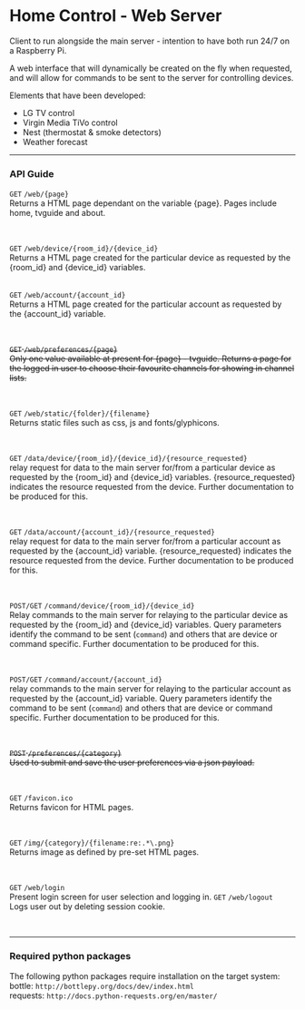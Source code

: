 # Home Control - Web Server

Client to run alongside the main server - intention to have both run 24/7 on a Raspberry Pi.

A web interface  that will dynamically be created on the fly when requested, and will allow for commands to be sent to the server for controlling devices.

Elements that have been developed:
- LG TV control
- Virgin Media TiVo control
- Nest (thermostat & smoke detectors)
- Weather forecast

<hr>
<h3>API Guide</h3>
<p>
<code>GET</code> <code>/web/{page}</code>
<br>Returns a HTML page dependant on the variable {page}. Pages include home, tvguide and about.</p>
<br><p>
<code>GET</code> <code>/web/device/{room_id}/{device_id}</code>
<br>Returns a HTML page created for the particular device as requested by the {room_id} and {device_id} variables.
</p><br>
<code>GET</code> <code>/web/account/{account_id}</code>
<br>Returns a HTML page created for the particular account as requested by the {account_id} variable.
</p><br>

<strike><p>
<code>GET</code> <code>/web/preferences/{page}</code>
<br>Only one value available at present for {page} - tvguide. Returns a page for the logged in user to choose their favourite channels for showing in channel lists.
</p></strike>

<br><p>
<code>GET</code> <code>/web/static/{folder}/{filename}</code>
<br>Returns static files such as css, js and fonts/glyphicons.
</p><br><p>
<code>GET</code> <code>/data/device/{room_id}/{device_id}/{resource_requested}</code>
<br>relay request for data to the main server for/from a particular device as requested by the {room_id} and {device_id} variables. {resource_requested} indicates the resource requested from the device. Further documentation to be produced for this.
</p><br><p>
<code>GET</code> <code>/data/account/{account_id}/{resource_requested}</code>
<br>relay request for data to the main server for/from a particular account as requested by the {account_id} variable. {resource_requested} indicates the resource requested from the device. Further documentation to be produced for this.
</p><br><p>
<code>POST/GET</code> <code>/command/device/{room_id}/{device_id}</code>
<br>Relay commands to the main server for relaying to the particular device as requested by the {room_id} and {device_id} variables. Query parameters identify the command to be sent (<code>command</code>) and others that are device or command specific. Further documentation to be produced for this.
</p><br><p>
<code>POST/GET</code> <code>/command/account/{account_id}</code>
<br>relay commands to the main server for relaying to the particular account as requested by the {account_id} variable. Query parameters identify the command to be sent (<code>command</code>) and others that are device or command specific. Further documentation to be produced for this.
</p><br>

<strike><p>
<code>POST</code> <code>/preferences/{category}</code>
<br>Used to submit and save the user preferences via a json payload.
</p><br></strike>

<p>
<code>GET</code> <code>/favicon.ico</code>
<br>Returns favicon for HTML pages.
</p><br><p>
<code>GET</code> <code>/img/{category}/{filename:re:.*\.png}</code>
<br>Returns image as defined by pre-set HTML pages.
</p><br><p>
<code>GET</code> <code>/web/login</code>
<br>Present login screen for user selection and logging in.
<code>GET</code> <code>/web/logout</code>
<br>Logs user out by deleting session cookie.
</p><br>

<hr>

<h3>Required python packages</h3>
<p>The following python packages require installation on the target system:
<br>
bottle:
<code>http://bottlepy.org/docs/dev/index.html</code>
<br>
requests:
<code>http://docs.python-requests.org/en/master/</code>
</p>

